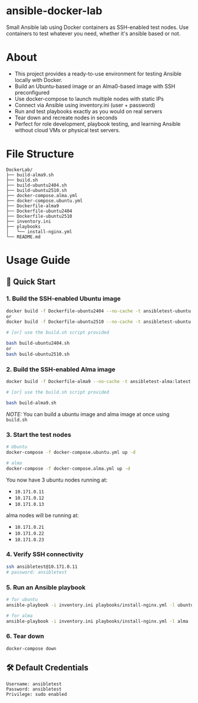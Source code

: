 # ansible-docker-lab
Small Ansible lab using Docker containers as SSH-enabled test nodes. Use containers to test whatever you need, whether it's ansible based or not.

# About
- This project provides a ready-to-use environment for testing Ansible locally with Docker.
- Build an Ubuntu-based image or an Alma0-based image with SSH preconfigured
- Use docker-compose to launch multiple nodes with static IPs
- Connect via Ansible using inventory.ini (user + password)
- Run and test playbooks exactly as you would on real servers
- Tear down and recreate nodes in seconds
- Perfect for role development, playbook testing, and learning Ansible without cloud VMs or physical test servers.

# File Structure
```
DockerLab/
├── build-alma9.sh
├── build.sh
├── build-ubuntu2404.sh
├── build-ubuntu2510.sh
├── docker-compose.alma.yml
├── docker-compose.ubuntu.yml
├── Dockerfile-alma9
├── Dockerfile-ubuntu2404
├── Dockerfile-ubuntu2510
├── inventory.ini
├── playbooks
│   └── install-nginx.yml
└── README.md
```

# Usage Guide

## 🚀 Quick Start

### 1. Build the SSH-enabled Ubuntu image
```bash
docker build -f Dockerfile-ubuntu2404 --no-cache -t ansibletest-ubuntu:latest .
or
docker build -f Dockerfile-ubuntu2510 --no-cache -t ansibletest-ubuntu:latest .

# [or] use the build.sh script provided

bash build-ubuntu2404.sh
or
bash build-ubuntu2510.sh
```

### 2. Build the SSH-enabled Alma image
```bash
docker build -f Dockerfile-alma9 --no-cache -t ansibletest-alma:latest .

# [or] use the build.sh script provided

bash build-alma9.sh
```

*NOTE:* You can build a ubuntu image and alma image at once using `build.sh`

### 3. Start the test nodes
```bash
# Ubuntu
docker-compose -f docker-compose.ubuntu.yml up -d

# alma
docker-compose -f docker-compose.alma.yml up -d
```

You now have 3 ubuntu nodes running at:
- `10.171.0.11`
- `10.171.0.12`
- `10.171.0.13`

alma nodes will be running at:
- `10.171.0.21`
- `10.171.0.22`
- `10.171.0.23`

### 4. Verify SSH connectivity
```bash
ssh ansibletest@10.171.0.11
# password: ansibletest
```

### 5. Run an Ansible playbook
```bash
# for ubuntu
ansible-playbook -i inventory.ini playbooks/install-nginx.yml -l ubuntu

# for alma
ansible-playbook -i inventory.ini playbooks/install-nginx.yml -l alma 

```

### 6. Tear down
```bash
docker-compose down
```

## 🛠 Default Credentials
```
Username: ansibletest
Password: ansibletest
Privilege: sudo enabled
```